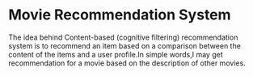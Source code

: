 # Movie Recommendation System

The idea behind Content-based (cognitive filtering) recommendation system is to recommend an item based on a 
comparison between the content of the items and a user profile.In simple words,I may get recommendation for a movie based on the description of other movies.

